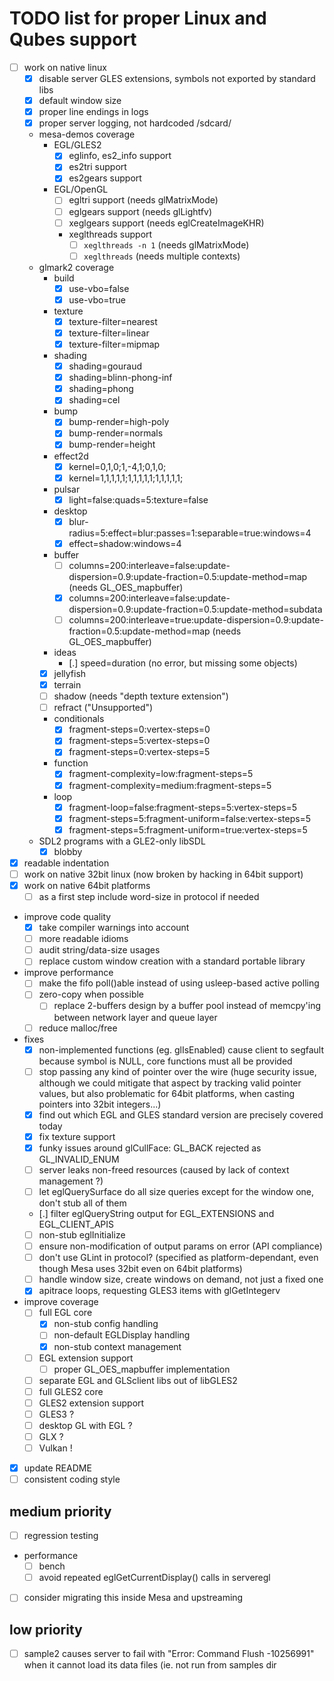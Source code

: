 # TODO list for proper Linux and Qubes support

- [ ] work on native linux
  - [x] disable server GLES extensions, symbols not exported by standard libs
  - [x] default window size
  - [x] proper line endings in logs
  - [x] proper server logging, not hardcoded /sdcard/
  - mesa-demos coverage
    - EGL/GLES2
      - [x] eglinfo, es2_info support
      - [x] es2tri support
      - [x] es2gears support
    - EGL/OpenGL
      - [ ] egltri support (needs glMatrixMode)
      - [ ] eglgears support (needs glLightfv)
      - [ ] xeglgears support (needs eglCreateImageKHR)
      - xeglthreads support
        - [ ] `xeglthreads -n 1` (needs glMatrixMode)
        - [ ] `xeglthreads` (needs multiple contexts)
  - glmark2 coverage
    - build
      - [x] use-vbo=false
      - [x] use-vbo=true
    - texture
      - [x] texture-filter=nearest
      - [x] texture-filter=linear
      - [x] texture-filter=mipmap
    - shading
      - [x] shading=gouraud
      - [x] shading=blinn-phong-inf
      - [x] shading=phong
      - [x] shading=cel
    - bump
      - [x] bump-render=high-poly
      - [x] bump-render=normals
      - [x] bump-render=height
    - effect2d
      - [x] kernel=0,1,0;1,-4,1;0,1,0;
      - [x] kernel=1,1,1,1,1;1,1,1,1,1;1,1,1,1,1;
    - pulsar
      - [x] light=false:quads=5:texture=false
    - desktop
      - [x] blur-radius=5:effect=blur:passes=1:separable=true:windows=4
      - [x] effect=shadow:windows=4
    - buffer
      - [ ] columns=200:interleave=false:update-dispersion=0.9:update-fraction=0.5:update-method=map (needs GL_OES_mapbuffer)
      - [x] columns=200:interleave=false:update-dispersion=0.9:update-fraction=0.5:update-method=subdata
      - [ ] columns=200:interleave=true:update-dispersion=0.9:update-fraction=0.5:update-method=map (needs GL_OES_mapbuffer)
    - ideas
      - [.] speed=duration (no error, but missing some objects)
    - [x] jellyfish
    - [x] terrain
    - [ ] shadow (needs "depth texture extension")
    - [ ] refract ("Unsupported")
    - conditionals
      - [x] fragment-steps=0:vertex-steps=0
      - [x] fragment-steps=5:vertex-steps=0
      - [x] fragment-steps=0:vertex-steps=5
    - function
      - [x] fragment-complexity=low:fragment-steps=5
      - [x] fragment-complexity=medium:fragment-steps=5
    - loop
      - [x] fragment-loop=false:fragment-steps=5:vertex-steps=5
      - [x] fragment-steps=5:fragment-uniform=false:vertex-steps=5
      - [x] fragment-steps=5:fragment-uniform=true:vertex-steps=5
  - SDL2 programs with a GLE2-only libSDL
    - [x] blobby
- [x] readable indentation
- [ ] work on native 32bit linux (now broken by hacking in 64bit support)
- [x] work on native 64bit platforms
  - [ ] as a first step include word-size in protocol if needed
- improve code quality
  - [x] take compiler warnings into account
  - [ ] more readable idioms
  - [ ] audit string/data-size usages
  - [ ] replace custom window creation with a standard portable library
- improve performance
  - [ ] make the fifo poll()able instead of using usleep-based active polling
  - [ ] zero-copy when possible
    - [ ] replace 2-buffers design by a buffer pool instead of memcpy'ing between
          network layer and queue layer
  - [ ] reduce malloc/free
- fixes
  - [x] non-implemented functions (eg. glIsEnabled) cause client to segfault because
        symbol is NULL, core functions must all be provided
  - [ ] stop passing any kind of pointer over the wire (huge security issue, although
        we could mitigate that aspect by tracking valid pointer values, but also
        problematic for 64bit platforms, when casting pointers into 32bit integers...)
  - [x] find out which EGL and GLES standard version are precisely covered today
  - [x] fix texture support
  - [x] funky issues around glCullFace: GL_BACK rejected as GL_INVALID_ENUM
  - [ ] server leaks non-freed resources (caused by lack of context management ?)
  - [ ] let eglQuerySurface do all size queries except for the window one, don't stub
        all of them
  - [.] filter eglQueryString output for EGL_EXTENSIONS and EGL_CLIENT_APIS
  - [ ] non-stub eglInitialize
  - [ ] ensure non-modification of output params on error (API compliance)
  - [ ] don't use GLint in protocol? (specified as platform-dependant, even though
        Mesa uses 32bit even on 64bit platforms)
  - [ ] handle window size, create windows on demand, not just a fixed one
  - [x] apitrace loops, requesting GLES3 items with glGetIntegerv
- improve coverage
  - [ ] full EGL core
    - [x] non-stub config handling
    - [ ] non-default EGLDisplay handling
    - [x] non-stub context management
  - [ ] EGL extension support
    - [ ] proper GL_OES_mapbuffer implementation
  - [ ] separate EGL and GLSclient libs out of libGLES2
  - [ ] full GLES2 core
  - [ ] GLES2 extension support
  - [ ] GLES3 ?
  - [ ] desktop GL with EGL ?
  - [ ] GLX ?
  - [ ] Vulkan !
- [x] update README
- [ ] consistent coding style

## medium priority

- [ ] regression testing
- performance
  - [ ] bench
  - [ ] avoid repeated eglGetCurrentDisplay() calls in serveregl
- [ ] consider migrating this inside Mesa and upstreaming

## low priority

- [ ] sample2 causes server to fail with "Error: Command Flush -10256991" when
      it cannot load its data files (ie. not run from samples dir
